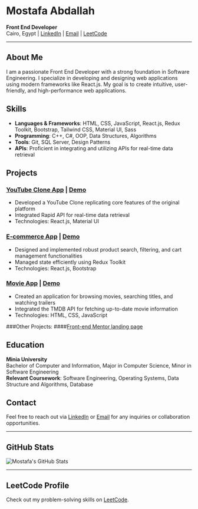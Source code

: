 # Mostafa Abdallah

**Front End Developer**  
Cairo, Egypt | [LinkedIn](http://www.linkedin.com/in/mostafa-abdallah0) | [Email](mailto:mostafaabdalla.webdev@gmail.com) | [LeetCode](https://leetcode.com/u/Mostafaabdallah_/)

---

## About Me

I am a passionate Front End Developer with a strong foundation in Software Engineering. I specialize in developing and designing web applications using modern frameworks like React.js. My goal is to create intuitive, user-friendly, and high-performance web applications.

## Skills

- **Languages & Frameworks**: HTML, CSS, JavaScript, React.js, Redux Toolkit, Bootstrap, Tailwind CSS, Material UI, Sass
- **Programming**: C++, C#, OOP, Data Structures, Algorithms
- **Tools**: Git, SQL Server, Design Patterns
- **APIs**: Proficient in integrating and utilizing APIs for real-time data retrieval

## Projects

### [YouTube Clone App](https://github.com/MAbdallaDev/youtube-clone) | [Demo](https://youtube-clone-coral-eight.vercel.app/)
- Developed a YouTube Clone replicating core features of the original platform
- Integrated Rapid API for real-time data retrieval
- Technologies: React.js, Material UI

### [E-commerce App](https://github.com/MAbdallaDev/gosto-ecommerce) | [Demo](https://gosto-ecommerce-ashy.vercel.app/)
- Designed and implemented robust product search, filtering, and cart management functionalities
- Managed state efficiently using Redux Toolkit
- Technologies: React.js, Bootstrap

### [Movie App](https://github.com/MAbdallaDev/tvflix-movie-app) | [Demo](https://tvflix-movie-app.vercel.app/)
- Created an application for browsing movies, searching titles, and watching trailers
- Integrated the TMDB API for fetching up-to-date movie information
- Technologies: HTML, CSS, JavaScript

  
###Other Projects:
####[Front-end Mentor landing page](https://landing-page-teilwind.vercel.app/)

## Education

**Minia University**  
Bachelor of Computer and Information, Major in Computer Science, Minor in Software Engineering  
**Relevant Coursework**: Software Engineering, Operating Systems, Data Structure and Algorithms, Database

## Contact

Feel free to reach out via [LinkedIn](http://www.linkedin.com/in/mostafa-abdallah0) or [Email](mailto:mostafaabdalla.webdev@gmail.com) for any inquiries or collaboration opportunities.

---

## GitHub Stats

![Mostafa's GitHub Stats](https://github-readme-stats.vercel.app/api?username=MAbdallaDev&show_icons=true&theme=radical)

---

## LeetCode Profile

Check out my problem-solving skills on [LeetCode](https://leetcode.com/u/Mostafaabdallah_/).


<!---
MAbdallaDev/MAbdallaDev is a ✨ special ✨ repository because its `README.md` (this file) appears on your GitHub profile.
You can click the Preview link to take a look at your changes.
--->

